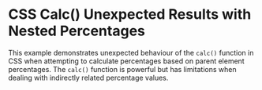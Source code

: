 # CSS Calc() Unexpected Results with Nested Percentages
This example demonstrates unexpected behaviour of the `calc()` function in CSS when attempting to calculate percentages based on parent element percentages.  The `calc()` function is powerful but has limitations when dealing with indirectly related percentage values.